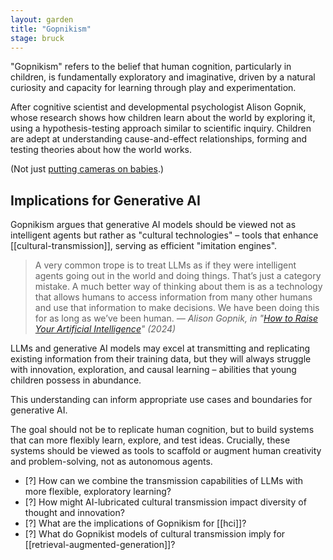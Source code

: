 ```yaml
---  
layout: garden
title: "Gopnikism"
stage: bruck
---
```


"Gopnikism" refers to the belief that human cognition, particularly in children, is fundamentally exploratory and imaginative, driven by a natural curiosity and capacity for learning through play and experimentation.

After cognitive scientist and developmental psychologist Alison Gopnik, whose research shows how children learn about the world by exploring it, using a hypothesis-testing approach similar to scientific inquiry. Children are adept at understanding cause-and-effect relationships, forming and testing theories about how the world works.

(Not just [putting cameras on babies](https://www.technologyreview.com/2024/02/01/1087527/baby-ai-language-camera/).)

## Implications for Generative AI

Gopnikism argues that generative AI models should be viewed not as intelligent agents but rather as "cultural technologies" – tools that enhance [[cultural-transmission]], serving as efficient "imitation engines".

> A very common trope is to treat LLMs as if they were intelligent agents going out in the world and doing things. That’s just a category mistake. A much better way of thinking about them is as a technology that allows humans to access information from many other humans and use that information to make decisions. We have been doing this for as long as we’ve been human.
<cite>— Alison Gopnik, in "[How to Raise Your Artificial Intelligence](https://lareviewofbooks.org/article/how-to-raise-your-artificial-intelligence-a-conversation-with-alison-gopnik-and-melanie-mitchell/)" (2024)</cite>

LLMs and generative AI models may excel at transmitting and replicating existing information from their training data, but they will always struggle with innovation, exploration, and causal learning – abilities that young children possess in abundance.

This understanding can inform appropriate use cases and boundaries for generative AI. 

The goal should not be to replicate human cognition, but to build systems that can more flexibly learn, explore, and test ideas. Crucially, these systems should be viewed as tools to scaffold or augment human creativity and problem-solving, not as autonomous agents.

- [?] How can we combine the transmission capabilities of LLMs with more flexible, exploratory learning?
- [?] How might AI-lubricated cultural transmission impact diversity of thought and innovation?
- [?] What are the implications of Gopnikism for [[hci]]?
- [?] What do Gopnikist models of cultural transmission imply for [[retrieval-augmented-generation]]?